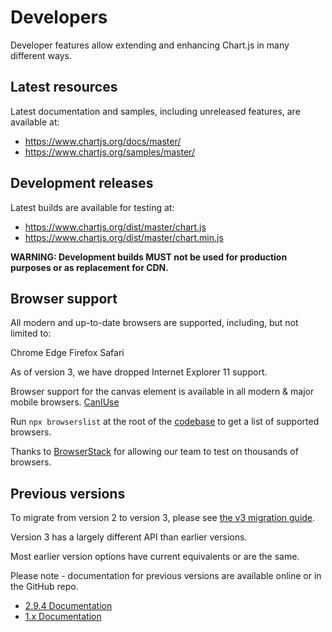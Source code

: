 Developers
==========

Developer features allow extending and enhancing Chart.js in many different ways.

Latest resources
----------------

Latest documentation and samples, including unreleased features, are available at:

-   <a href="https://www.chartjs.org/docs/master/" class="uri">https://www.chartjs.org/docs/master/</a>
-   <a href="https://www.chartjs.org/samples/master/" class="uri">https://www.chartjs.org/samples/master/</a>

Development releases
--------------------

Latest builds are available for testing at:

-   <a href="https://www.chartjs.org/dist/master/chart.js" class="uri">https://www.chartjs.org/dist/master/chart.js</a>
-   <a href="https://www.chartjs.org/dist/master/chart.min.js" class="uri">https://www.chartjs.org/dist/master/chart.min.js</a>

**WARNING: Development builds MUST not be used for production purposes or as replacement for CDN.**

Browser support
---------------

All modern and up-to-date browsers are supported, including, but not limited to:

Chrome Edge Firefox Safari

As of version 3, we have dropped Internet Explorer 11 support.

Browser support for the canvas element is available in all modern & major mobile browsers. [CanIUse](https://caniuse.com/#feat=canvas)

Run `npx browserslist` at the root of the [codebase](https://github.com/chartjs/Chart.js) to get a list of supported browsers.

Thanks to [BrowserStack](https://browserstack.com) for allowing our team to test on thousands of browsers.

Previous versions
-----------------

To migrate from version 2 to version 3, please see [the v3 migration guide](../getting-started/v3-migration).

Version 3 has a largely different API than earlier versions.

Most earlier version options have current equivalents or are the same.

Please note - documentation for previous versions are available online or in the GitHub repo.

-   [2.9.4 Documentation](https://www.chartjs.org/docs/2.9.4/)
-   [1.x Documentation](https://github.com/chartjs/Chart.js/tree/v1.1.1/docs)
